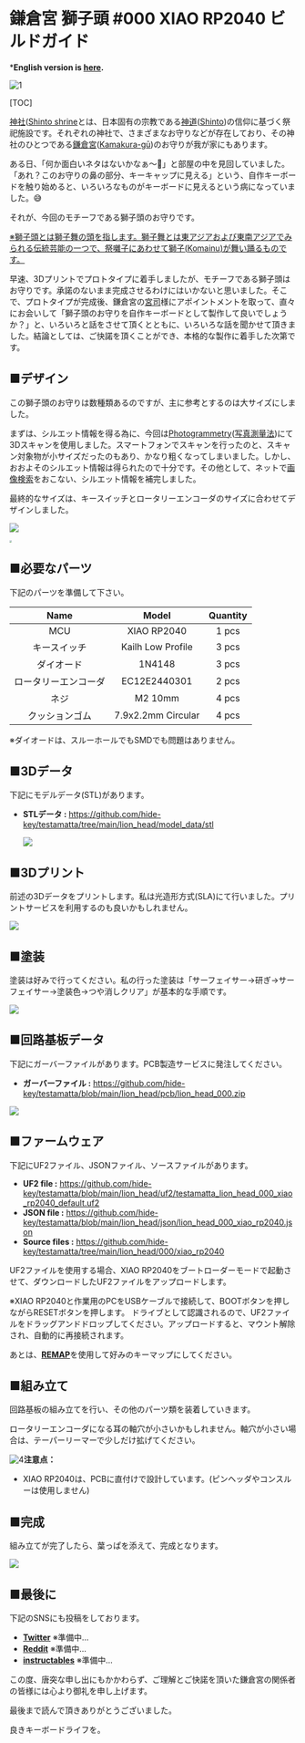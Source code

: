 # 鎌倉宮 獅子頭 #000 XIAO RP2040 ビルドガイド

***English version is [here](buildguide_lion_head_000_en.md).**

![1](assets/buildguide_lion_head_000_jp/IMG_3451.JPG)

[TOC]

[神社](https://ja.wikipedia.org/wiki/%E7%A5%9E%E7%A4%BE)([Shinto shrine](https://en.wikipedia.org/wiki/Shinto_shrine)とは、日本固有の宗教である[神道](https://ja.wikipedia.org/wiki/%E7%A5%9E%E9%81%93)([Shinto](https://en.wikipedia.org/wiki/Shinto))の信仰に基づく祭祀施設です。それぞれの神社で、さまざまなお守りなどが存在しており、その神社のひとつである[鎌倉宮](https://ja.wikipedia.org/wiki/%E9%8E%8C%E5%80%89%E5%AE%AE)([Kamakura-gū](https://en.wikipedia.org/wiki/Kamakura-g%C5%AB))のお守りが我が家にもあります。

ある日、「何か面白いネタはないかなぁ〜🤔」と部屋の中を見回していました。「あれ？このお守りの鼻の部分、キーキャップに見える」という、自作キーボードを触り始めると、いろいろなものがキーボードに見えるという病になっていました。😅

それが、今回のモチーフである獅子頭のお守りです。

<u>※獅子頭とは[獅子舞](https://en.wikipedia.org/wiki/Lion_dance)の頭を指します。獅子舞とは東アジアおよび東南アジアでみられる伝統芸能の一つで、[祭囃子](https://ja.wikipedia.org/wiki/祭囃子)にあわせて[獅子](https://ja.wikipedia.org/wiki/狛犬)([Komainu](https://en.wikipedia.org/wiki/Komainu))が舞い踊るものです。</u>

早速、3Dプリントでプロトタイプに着手しましたが、モチーフである獅子頭はお守りです。承諾のないまま完成させるわけにはいかないと思いました。そこで、プロトタイプが完成後、鎌倉宮の[宮司](https://ja.wikipedia.org/wiki/%E5%AE%AE%E5%8F%B8)様にアポイントメントを取って、直々にお会いして「獅子頭のお守りを自作キーボードとして製作して良いでしょうか？」と、いろいろと話をさせて頂くとともに、いろいろな話を聞かせて頂きました。結論としては、ご快諾を頂くことができ、本格的な製作に着手した次第です。





## ■デザイン

この獅子頭のお守りは数種類あるのですが、主に参考とするのは大サイズにしました。

まずは、シルエット情報を得る為に、今回は[Photogrammetry](https://en.wikipedia.org/wiki/Photogrammetry)([写真測量法](https://ja.wikipedia.org/wiki/%E5%86%99%E7%9C%9F%E6%B8%AC%E9%87%8F%E6%B3%95))にて3Dスキャンを使用しました。スマートフォンでスキャンを行ったのと、スキャン対象物が小サイズだったのもあり、かなり粗くなってしまいました。しかし、おおよそのシルエット情報は得られたので十分です。その他として、ネットで[画像検索](https://www.google.com/search?q=%E7%8D%85%E5%AD%90%E9%A0%AD+%E3%81%8A%E5%AE%88%E3%82%8A&tbm=isch&ved=2ahUKEwi5k_WB-s_7AhVWxGEKHa5pA2IQ2-cCegQIABAA&oq=%E7%8D%85%E5%AD%90%E9%A0%AD&gs_lcp=CgNpbWcQARgBMgQIIxAnMgQIIxAnMgUIABCABDIFCAAQgAQyBQgAEIAEMgUIABCABDIFCAAQgAQyBQgAEIAEMgUIABCABDIFCAAQgARQAFgAYL0SaABwAHgAgAFNiAFNkgEBMZgBAKoBC2d3cy13aXotaW1nwAEB&sclient=img&ei=kC2EY7mLC9aIhwOu042QBg&bih=809&biw=1470)をおこない、シルエット情報を補完しました。

最終的なサイズは、キースイッチとロータリーエンコーダのサイズに合わせてデザインしました。

![](assets/buildguide_lion_head_000_jp/202106271626131064[1].jpeg)

<img src="assets/buildguide_lion_head_000_jp/3Dスキャン.jpg" style="zoom: 25%;" />





## ■必要なパーツ

下記のパーツを準備して下さい。

|         Name         |       Model        | Quantity |
| :------------------: | :----------------: | :------: |
|         MCU          |    XIAO RP2040     |  1 pcs   |
|     キースイッチ     | Kailh Low Profile  |  3 pcs   |
|      ダイオード      |       1N4148       |  3 pcs   |
| ロータリーエンコーダ |    EC12E2440301    |  2 pcs   |
|         ネジ         |      M2 10mm       |  4 pcs   |
|    クッションゴム    | 7.9x2.2mm Circular |  4 pcs   |

※ダイオードは、スルーホールでもSMDでも問題はありません。





## ■3Dデータ

下記にモデルデータ(STL)があります。

- **STLデータ :** https://github.com/hide-key/testamatta/tree/main/lion_head/model_data/stl

  ![](assets/buildguide_lion_head_000_jp/blueprint.jpg) 





## ■3Dプリント

前述の3Dデータをプリントします。私は光造形方式(SLA)にて行いました。プリントサービスを利用するのも良いかもしれません。

<img src="assets/buildguide_lion_head_000_jp/IMG_3387.png"  /> 





## ■塗装

塗装は好みで行ってください。私の行った塗装は「サーフェイサー→研ぎ→サーフェイサー→塗装色→つや消しクリア」が基本的な手順です。

![](assets/buildguide_lion_head_000_jp/IMG_3389-1670164533300-1.png)





## ■回路基板データ

下記にガーバーファイルがあります。PCB製造サービスに発注してください。

- **ガーバーファイル :** https://github.com/hide-key/testamatta/blob/main/lion_head/pcb/lion_head_000.zip

![](assets/buildguide_lion_head_000_jp/IMG_3442-1670164533301-2.png)

## ■ファームウェア

下記にUF2ファイル、JSONファイル、ソースファイルがあります。

- **UF2 file :** https://github.com/hide-key/testamatta/blob/main/lion_head/uf2/testamatta_lion_head_000_xiao_rp2040_default.uf2
- **JSON file :** https://github.com/hide-key/testamatta/blob/main/lion_head/json/lion_head_000_xiao_rp2040.json
- **Source files :** https://github.com/hide-key/testamatta/tree/main/lion_head/000/xiao_rp2040



 UF2ファイルを使用する場合、XIAO RP2040をブートローダーモードで起動させて、ダウンロードしたUF2ファイルをアップロードします。

 ※XIAO RP2040と作業用のPCをUSBケーブルで接続して、BOOTボタンを押しながらRESETボタンを押します。 ドライブとして認識されるので、UF2ファイルをドラッグアンドドロップしてください。アップロードすると、マウント解除され、自動的に再接続されます。

あとは、[**REMAP**](https://remap-keys.app/)を使用して好みのキーマップにしてください。





## ■組み立て

 回路基板の組み立てを行い、その他のパーツ類を装着していきます。

ロータリーエンコーダになる耳の軸穴が小さいかもしれません。軸穴が小さい場合は、テーパーリーマーで少しだけ拡げてください。

![4](assets/buildguide_lion_head_000_jp/IMG_3451_1-1670164533301-3.JPG)**注意点：**

- XIAO RP2040は、PCBに直付けで設計しています。(ピンヘッダやコンスルーは使用しません) 





## ■完成

組み立てが完了したら、葉っぱを添えて、完成となります。

![](assets/buildguide_lion_head_000_jp/IMG_3454-1670164533301-4.png)



## ■最後に

下記のSNSにも投稿をしております。 



- **[Twitter](https://twitter.com/nakahide2nd/)**  ※準備中…
- **[Reddit](https://www.reddit.com/user/hide-key/)**  ※準備中…
- **[instructables](https://www.instructables.com/member/hide-key/)**  ※準備中…



この度、唐突な申し出にもかかわらず、ご理解とご快諾を頂いた鎌倉宮の関係者の皆様には心より御礼を申し上げます。

 最後まで読んで頂きありがとうございました。

良きキーボードライフを。
